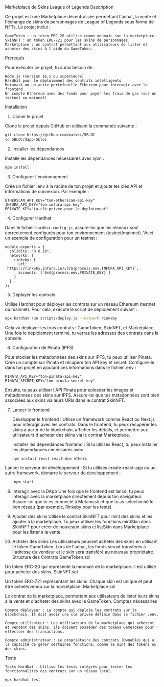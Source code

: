 Marketplace de Skins League of Legends
Description

Ce projet est une Marketplace décentralisée permettant l'achat, la vente et l'échange de skins de personnages de League of Legends sous forme de NFTs. Le projet inclut :

    GameToken : un token ERC-20 utilisé comme monnaie sur la marketplace.
    SkinNFT : un token ERC-721 pour les skins de personnages.
    Marketplace : un contrat permettant aux utilisateurs de lister et acheter des skins à l'aide du GameToken.

Prérequis

Pour exécuter ce projet, tu auras besoin de :

    Node.js (version 16.x ou supérieure)
    Hardhat pour le déploiement des contrats intelligents
    Metamask ou un autre portefeuille Ethereum pour interagir avec le frontend
    Un compte Ethereum avec des fonds pour payer les frais de gas (sur un testnet ou mainnet)

Installation
1. Cloner le projet

Clone le projet depuis GitHub en utilisant la commande suivante :
```Bash
git clone https://github.com/matvki/5BLOC
cd 5BLOC/dapp-5bloc
```

2. Installer les dépendances

Installe les dépendances nécessaires avec npm :
```Bash
npm install
```

3. Configurer l'environnement

Crée un fichier .env à la racine de ton projet et ajoute tes clés API et informations de connexion. Par exemple :

```
ETHERSCAN_API_KEY="ton-etherscan-api-key"
INFURA_API_KEY="ton-infura-api-key"
PRIVATE_KEY="ta-clé-privée-pour-le-deploiement"
```

4. Configurer Hardhat

Dans le fichier `hardhat.config.js`, assure-toi que les réseaux sont correctement configurés pour ton environnement (testnet/mainnet). Voici un exemple de configuration pour un testnet :
```
module.exports = {
  solidity: "0.8.18",
  networks: {
    rinkeby: {
      url: `https://rinkeby.infura.io/v3/${process.env.INFURA_API_KEY}`,
      accounts: [`0x${process.env.PRIVATE_KEY}`]
    }
  }
};
```

5. Déployer les contrats

Utilise Hardhat pour déployer les contrats sur un réseau Ethereum (testnet ou mainnet). Pour cela, exécute le script de déploiement suivant :

```Bash
npx hardhat run scripts/deploy.js --network rinkeby
```

Cela va déployer les trois contrats : GameToken, SkinNFT, et Marketplace. Une fois le déploiement terminé, tu verras les adresses des contrats dans la console.

6. Configuration de Pinata (IPFS)

Pour stocker les métadonnées des skins sur IPFS, tu peux utiliser Pinata. Crée un compte sur Pinata et récupère ton API key et secret. Configure-le dans ton projet en ajoutant ces informations dans le fichier .env :
```
PINATA_API_KEY="ton-pinata-api-key"
PINATA_SECRET_KEY="ton-pinata-secret-key"
```
Ensuite, tu peux utiliser l'API Pinata pour uploader les images et métadonnées des skins sur IPFS. Assure-toi que tes métadonnées sont bien associées aux skins via leurs URIs dans le contrat SkinNFT.

7. Lancer le frontend

    Développer le frontend : Utilise un framework comme React ou Next.js pour interagir avec les contrats. Dans le frontend, tu peux récupérer les skins à partir de la blockchain, afficher les détails, et permettre aux utilisateurs d'acheter des skins via le contrat Marketplace.

    Installer les dépendances frontend : Si tu utilises React, tu peux installer les dépendances nécessaires avec :
    ```Bash
    npm install react react-dom ethers
    ```

Lancer le serveur de développement : Si tu utilises create-react-app ou un autre framework, démarre le serveur de développement :
```Bash
    npm start
```

8. Interagir avec la DApp
Une fois que le frontend est lancé, tu peux interagir avec la marketplace directement depuis ton navigateur. Assure-toi que tu es connecté à Metamask et que tu as sélectionné le bon réseau (par exemple, Rinkeby pour les tests).

9. Ajouter des skins
Utilise le contrat SkinNFT pour mint des skins et les ajouter à la marketplace. Tu peux utiliser les fonctions mintSkin dans SkinNFT pour créer de nouveaux skins et listSkin dans Marketplace pour les lister à la vente.

10. Acheter des skins
Les utilisateurs peuvent acheter des skins en utilisant le token GameToken. Lors de l'achat, les fonds seront transférés à l'adresse du vendeur et le skin sera transféré au nouveau propriétaire.
Structure des Contrats
GameToken.sol

Un token ERC-20 qui représente la monnaie de la marketplace. Il est utilisé pour acheter des skins.
SkinNFT.sol

Un token ERC-721 représentant les skins. Chaque skin est unique et peut être acheté/vendu sur la marketplace.
Marketplace.sol

Le contrat de la marketplace, permettant aux utilisateurs de lister leurs skins à la vente et d'acheter des skins avec le GameToken.
Comptes nécessaires

    Compte déployeur : Le compte qui déploie les contrats sur la blockchain. Il doit avoir une clé privée définie dans le fichier .env.

    Compte utilisateur : Les utilisateurs de la marketplace qui achètent et vendent des skins. Ils doivent posséder des tokens GameToken pour effectuer des transactions.

    Compte administrateur : Le propriétaire des contrats (Ownable) qui a la capacité de gérer certaines fonctions, comme le mint des tokens ou des skins.

Tests

    Tests Hardhat : Utilise les tests intégrés pour tester les fonctionnalités des contrats sur un réseau local.
```Bash
npx hardhat test
```